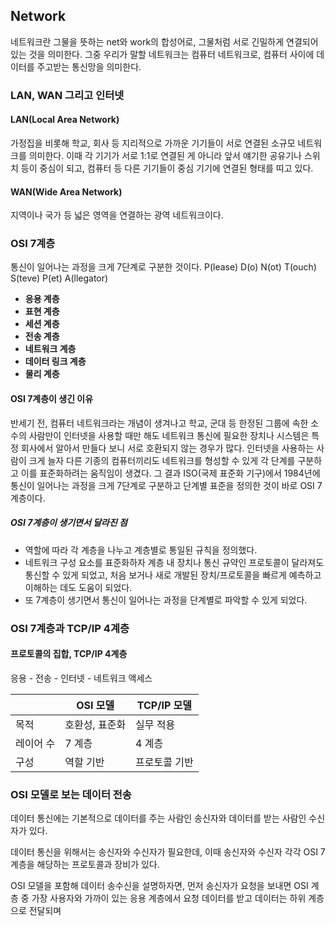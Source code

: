 ## Network
네트워크란 그물을 뜻하는 net와 work의 합성어로, 그물처럼 서로 긴밀하게 연결되어 있는 것을 의미한다.
그중 우리가 말할 네트워크는 컴퓨터 네트워크로, 컴퓨터 사이에 데이터를 주고받는 통신망을 의미한다.
### LAN, WAN 그리고 인터넷
#### LAN(Local Area Network)
가정집을 비롯해 학교, 회사 등 지리적으로 가까운 기기들이 서로 연결된 소규모 네트워크를 의미한다.
이때 각 기기가 서로 1:1로 연결된 게 아니라 앞서 얘기한 공유기나 스위치 등이 중심이 되고, 컴퓨터 등 다른 기기들이 중심 기기에 연결된 형태를 띠고 있다.
#### WAN(Wide Area Network)
지역이나 국가 등 넓은 영역을 연결하는 광역 네트워크이다.
### OSI 7계층
통신이 일어나는 과정을 크게 7단계로 구분한 것이다.
P(lease) D(o) N(ot) T(ouch) S(teve) P(et) A(llegator)

- **응용 계층**
- **표현 계층**
- **세션 계층**
- **전송 계층**
- **네트워크 계층**
- **데이터 링크 계층**
- **물리 계층**

#### OSI 7계층이 생긴 이유
반세기 전, 컴퓨터 네트워크라는 개념이 생겨나고 학교, 군대 등 한정된 그룹에 속한 소수의 사람만이 인터넷을 사용할 때만 해도 네트워크 통신에 필요한 장치나 시스템은 특정 회사에서 알아서 만들다 보니 서로 호환되지 않는 경우가 많다.
인터넷을 사용하는 사람이 크게 늘자 다른 기종의 컴퓨터끼리도 네트워크를 형성할 수 있게 각 단계를 구분하고 이를 표준화하려는 움직임이 생겼다.
그 결과 ISO(국제 표준화 기구)에서 1984년에 통신이 일어나는 과정을 크게 7단계로 구분하고 단계별 표준을 정의한 것이 바로 OSI 7계층이다.
##### OSI 7계층이 생기면서 달라진 점
* 역할에 따라 각 계층을 나누고 계층별로 통일된 규칙을 정의했다.
* 네트워크 구성 요소를 표준화하자 계층 내 장치나 통신 규약인 프로토콜이 달라져도 통신할 수 있게 되었고, 처음 보거나 새로 개발된 장치/프로토콜을 빠르게 예측하고 이해하는 데도 도움이 되었다.
* 또 7계층이 생기면서 통신이 일어나는 과정을 단계별로 파악할 수 있게 되었다.
### OSI 7계층과 TCP/IP 4계층
#### 프로토콜의 집합, TCP/IP 4계층
응용 - 전송 - 인터넷 - 네트워크 액세스

|  | OSI 모델 | TCP/IP 모델 |
| ---- | ---- | ---- |
| 목적 | 호환성, 표준화 | 실무 적용 |
| 레이어 수 | 7 계층 | 4 계층 |
| 구성 | 역할 기반 | 프로토콜 기반 |
### OSI 모델로 보는 데이터 전송
데이터 통신에는 기본적으로 데이터를 주는 사람인 송신자와 데이터를 받는 사람인 수신자가 있다.

데이터 통신을 위해서는 송신자와 수신자가 필요한데, 이때 송신자와 수신자 각각 OSI 7계층을 해당하는 프로토콜과 장비가 있다.

OSI 모델을 포함해 데이터 송수신을 설명하자면, 먼저 송신자가 요청을 보내면 OSI 계층 중 가장 사용자와 가까이 있는 응용 계층에서 요청 데이터를 받고 데이터는 하위 계층으로 전달되며 